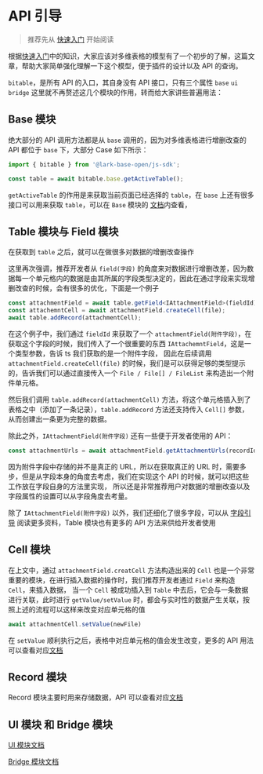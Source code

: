 # API 引导
> 推荐先从 [快速入门](../start/core) 开始阅读

根据[快速入门](../start.md)中的知识，大家应该对多维表格的模型有了一个初步的了解，这篇文章，帮助大家简单强化理解一下这个模型，便于插件的设计以及 API 的查询。

`bitable`，是所有 API 的入口，其自身没有 API 接口，只有三个属性 `base` `ui` `bridge` 这里就不再赘述这几个模块的作用，转而给大家讲些普遍用法：

## Base 模块

绝大部分的 API 调用方法都是从 `base` 调用的，因为对多维表格进行增删改查的 API 都位于 `base` 下，大部分 Case 如下所示：

```typescript
import { bitable } from '@lark-base-open/js-sdk';

const table = await bitable.base.getActiveTable();
```

`getActiveTable` 的作用是来获取当前页面已经选择的 `table`，在 `base` 上还有很多接口可以用来获取 `table`，可以在 `Base` 模块的 [文档](./base)内查看，

## Table 模块与 Field 模块
在获取到 `table` 之后，就可以在做很多对数据的增删改查操作

这里再次强调，推荐开发者从 `field(字段)` 的角度来对数据进行增删改差，因为数据每一个单元格内的数据是由其所属的字段类型决定的，因此在通过字段来实现增删改查的时候，会有很多的优化，下面是一个例子

```typescript
const attachmentField = await table.getField<IAttachmentField>(fieldId);
const attachemntCell = await attachmentField.createCell(file);
await table.addRecord(attachmentCell);
```
在这个例子中，我们通过 `fieldId` 来获取了一个 `attachmentField(附件字段)`，在获取这个字段的时候，我们传入了一个很重要的东西 `IAttachemntField`，这是一个类型参数，告诉 ts 我们获取的是一个附件字段，
因此在后续调用 `attachmentField.createCell(file)` 的时候，我们是可以获得足够的类型提示的，告诉我们可以通过直接传入一个 `File / File[] / FileList` 来构造出一个附件单元格。

然后我们调用 `table.addRecord(attachmentCell)` 方法，将这个单元格插入到了表格之中（添加了一条记录），`table.addRecord` 方法还支持传入 `Cell[]` 参数，从而创建出一条更为完整的数据。

除此之外，`IAttachmentField(附件字段)` 还有一些便于开发者使用的 API：
```typescript
const attachmentUrls = await attachmentField.getAttachmentUrls(recordId)
```
因为附件字段中存储的并不是真正的 URL，所以在获取真正的 URL 时，需要多步，但是从字段本身的角度去考虑，我们在实现这个 API 的时候，就可以把这些工作放在字段自身的方法里实现，
所以还是非常推荐用户对数据的增删改查以及字段属性的设置可以从字段角度去考量。

除了 `IAttachmentField(附件字段)` 以外，我们还细化了很多字段，可以从 [字段引导](field/guide.md) 阅读更多资料，Table 模块也有更多的 API 方法来供给开发者使用

## Cell 模块
在上文中，通过 `attachmentField.creatCell` 方法构造出来的 `Cell` 也是一个非常重要的模块，在进行插入数据的操作时，我们推荐开发者通过 `Field` 来构造 `Cell`，来插入数据，
当一个 `Cell` 被成功插入到 `Table` 中去后，它会与一条数据进行关联，此时进行 `getValue/setValue` 时，都会与实时性的数据产生关联，按照上述的流程可以这样来改变对应单元格的值
```typescript
await attachmentCell.setValue(newFile)
```
在 `setValue` 顺利执行之后，表格中对应单元格的值会发生改变，更多的 API 用法可以查看对应[文档](cell.md)

## Record 模块
Record 模块主要时用来存储数据，API 可以查看对应[文档](record.md)

## UI 模块 和 Bridge 模块
[UI 模块文档](ui.md)

[Bridge 模块文档](bridge.md)